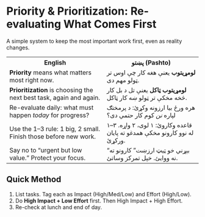 # Priority & Prioritization: Re-evaluating What Comes First

A simple system to keep the most important work first, even as reality changes.

<table class="twocol">
  <tr><th>English</th><th>پښتو (Pashto)</th></tr>
  <tr>
    <td><strong>Priority</strong> means what matters most right now.</td>
    <td><strong>لومړيتوب</strong> یعنې هغه کار چې اوس تر ټولو مهم دی.</td>
  </tr>
  <tr>
    <td><strong>Prioritization</strong> is choosing the next best task, again and again.</td>
    <td><strong>لومړيتوب ټاکل</strong> یعنې تل د بل کار څخه مخکې تر ټولو ښه کار ټاکل.</td>
  </tr>
  <tr>
    <td>Re-evaluate daily: what must happen <em>today</em> for progress?</td>
    <td>هره ورځ بیا ارزونه وکړئ: د پرمختګ لپاره <em>نن</em> کوم کار حتمي دی؟</td>
  </tr>
  <tr>
    <td>Use the 1–3 rule: 1 big, 2 small. Finish those before new work.</td>
    <td>۱–۳ قاعده وکاروئ: ۱ لوی، ۲ واړه. له نوو کارونو مخکې همدغو ته پایان ورکړئ.</td>
  </tr>
  <tr>
    <td>Say no to “urgent but low value.” Protect your focus.</td>
    <td>“بېړني خو ټیټ ارزښت” کارونو ته نه ووایئ. خپل تمرکز وساتئ.</td>
  </tr>
</table>

## Quick Method
1. List tasks. Tag each as Impact (High/Med/Low) and Effort (High/Low).
2. Do **High Impact + Low Effort** first. Then High Impact + High Effort.
3. Re-check at lunch and end of day.

